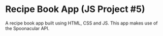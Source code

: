 # Recipe Book App (JS Project #5)
A recipe book app built using HTML, CSS and JS. This app makes use of the Spoonacular API.
